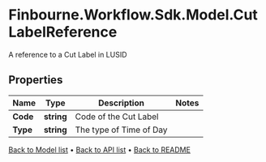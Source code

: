 # Finbourne.Workflow.Sdk.Model.CutLabelReference
A reference to a Cut Label in LUSID

## Properties

Name | Type | Description | Notes
------------ | ------------- | ------------- | -------------
**Code** | **string** | Code of the Cut Label | 
**Type** | **string** | The type of Time of Day | 

[Back to Model list](../README.md#documentation-for-models) &#8226; [Back to API list](../README.md#documentation-for-api-endpoints) &#8226; [Back to README](../README.md)


